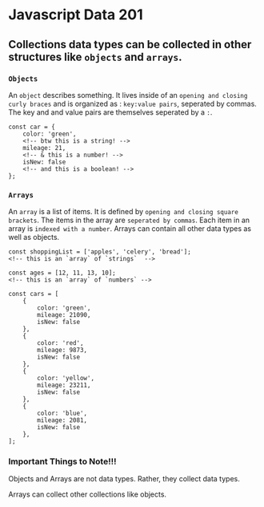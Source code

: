 # Javascript Data 201
## Collections data types can be collected in other structures like `objects` and `arrays`.

### `Objects`
An `object` describes something. It lives inside of an `opening and closing curly braces` and is organized as : `key:value pairs`, seperated by commas. The key and and value pairs are themselves seperated by a `:`.

```
const car = {
    color: 'green', 
    <!-- btw this is a string! -->
    mileage: 21,
    <!-- & this is a number! -->
    isNew: false
    <!-- and this is a boolean! -->
};
```

### `Arrays`
An `array` is a list of items. It is defined by `opening and closing square brackets`. The items in the array are `seperated by commas`. Each item in an array is `indexed with a number`. Arrays can contain all other data types as well as objects. 
```
const shoppingList = ['apples', 'celery', 'bread'];
<!-- this is an `array` of `strings`  -->

const ages = [12, 11, 13, 10];
<!-- this is an `array` of `numbers` -->

const cars = [
    {
        color: 'green', 
        mileage: 21090,
        isNew: false
    },
    {
        color: 'red', 
        mileage: 9873,
        isNew: false
    },
    {
        color: 'yellow', 
        mileage: 23211,
        isNew: false
    },
    {
        color: 'blue', 
        mileage: 2081,
        isNew: false
    },
];
```

### Important Things to Note!!!
Objects and Arrays are not data types. Rather, they collect data types. <br>

Arrays can collect other collections like objects. <br>

